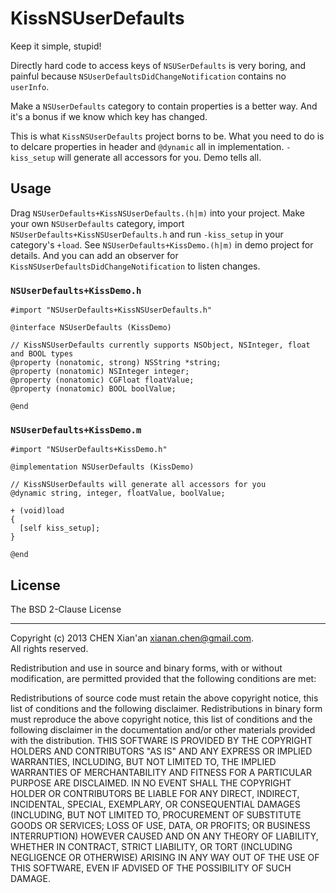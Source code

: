 # KissNSUserDefaults

Keep it simple, stupid!

Directly hard code to access keys of `NSUSerDefaults` is very boring, and painful because `NSUserDefaultsDidChangeNotification` contains no `userInfo`.

Make a `NSUserDefaults` category to contain properties is a better way. And it's a bonus if we know which key has changed.

This is what `KissNSUserDefaults` project borns to be. What you need to do is to delcare properties in header and `@dynamic` all in implementation. `-kiss_setup` will generate all accessors for you. Demo tells all.

## Usage

Drag `NSUserDefaults+KissNSUserDefaults.(h|m)` into your project. Make your own `NSUserDefaults` category, import `NSUserDefaults+KissNSUserDefaults.h` and run `-kiss_setup` in your category's `+load`. See `NSUserDefaults+KissDemo.(h|m)` in demo project for details. And you can add an observer for `KissNSUserDefaultsDidChangeNotification` to listen changes.

### `NSUserDefaults+KissDemo.h`

	#import "NSUserDefaults+KissNSUserDefaults.h"

	@interface NSUserDefaults (KissDemo)

	// KissNSUserDefaults currently supports NSObject, NSInteger, float and BOOL types
	@property (nonatomic, strong) NSString *string;
	@property (nonatomic) NSInteger integer;
	@property (nonatomic) CGFloat floatValue;
	@property (nonatomic) BOOL boolValue;

	@end
	
### `NSUserDefaults+KissDemo.m`

	#import "NSUserDefaults+KissDemo.h"

	@implementation NSUserDefaults (KissDemo)
	
	// KissNSUserDefaults will generate all accessors for you
	@dynamic string, integer, floatValue, boolValue;

	+ (void)load
	{
  	  [self kiss_setup];
	}

	@end
	

## License

The BSD 2-Clause License

* * * 

Copyright (c) 2013 CHEN Xian'an <xianan.chen@gmail.com>.  
All rights reserved.

Redistribution and use in source and binary forms, with or without modification, are permitted provided that the following conditions are met:

Redistributions of source code must retain the above copyright notice, this list of conditions and the following disclaimer.
Redistributions in binary form must reproduce the above copyright notice, this list of conditions and the following disclaimer in the documentation and/or other materials provided with the distribution.
THIS SOFTWARE IS PROVIDED BY THE COPYRIGHT HOLDERS AND CONTRIBUTORS "AS IS" AND ANY EXPRESS OR IMPLIED WARRANTIES, INCLUDING, BUT NOT LIMITED TO, THE IMPLIED WARRANTIES OF MERCHANTABILITY AND FITNESS FOR A PARTICULAR PURPOSE ARE DISCLAIMED. IN NO EVENT SHALL THE COPYRIGHT HOLDER OR CONTRIBUTORS BE LIABLE FOR ANY DIRECT, INDIRECT, INCIDENTAL, SPECIAL, EXEMPLARY, OR CONSEQUENTIAL DAMAGES (INCLUDING, BUT NOT LIMITED TO, PROCUREMENT OF SUBSTITUTE GOODS OR SERVICES; LOSS OF USE, DATA, OR PROFITS; OR BUSINESS INTERRUPTION) HOWEVER CAUSED AND ON ANY THEORY OF LIABILITY, WHETHER IN CONTRACT, STRICT LIABILITY, OR TORT (INCLUDING NEGLIGENCE OR OTHERWISE) ARISING IN ANY WAY OUT OF THE USE OF THIS SOFTWARE, EVEN IF ADVISED OF THE POSSIBILITY OF SUCH DAMAGE.